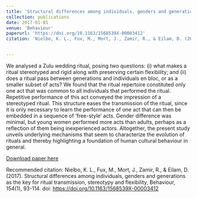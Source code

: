 ```yaml
---
title: 'Structural differences among individuals, genders and generations as the key for ritual transmission, stereotypy and flexibility'
collection: publications
date: 2017-01-01
venue: 'Behaviour'
paperurl: 'https://doi.org/10.1163/1568539X-00003412'
citation: 'Nielbo, K. L., Fux, M., Mort, J., Zamir, R., & Eilam, D. (2017). &quot; Structural differences among individuals, genders and generations as the key for ritual transmission, stereotypy and flexibility.&quot; <i>Behaviour</i>, 154(1), 93-114.'


---
```

We analysed a Zulu wedding ritual, posing two questions: (i) what makes a ritual stereotyped and rigid along with preserving certain flexibility; and (ii) does a ritual pass between generations and individuals en bloc, or as a smaller subset of acts? We found that the ritual repertoire constituted only one act that was common to all individuals that performed the ritual. Repetitive performance of this act conveyed the impression of a stereotyped ritual. This structure eases the transmission of the ritual, since it is only necessary to learn the performance of one act that can then be embedded in a sequence of ‘free-style’ acts. Gender difference was minimal, but young women performed more acts than adults, perhaps as a reflection of them being inexperienced actors. Altogether, the present study unveils underlying mechanisms that seem to characterize the evolution of rituals and thereby highlighting a foundation of human cultural behaviour in general.

[Download paper here](https://doi.org/10.1163/1568539X-00003412)

Recommended citation: Nielbo, K. L., Fux, M., Mort, J., Zamir, R., & Eilam, D. (2017). Structural differences among individuals, genders and generations as the key for ritual transmission, stereotypy and flexibility, Behaviour, 154(1), 93-114. doi: https://doi.org/10.1163/1568539X-00003412
